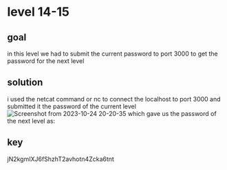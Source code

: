 # level 14-15
## goal 
in this level we had to submit the current password to port 3000 to get the password for the next level
## solution
i used the netcat command or nc to connect the localhost to port 3000
and submitted it the password of the current level
![Screenshot from 2023-10-24 20-20-35](https://github.com/adwait3/bandit/assets/148553626/e38341fa-1f27-49fb-849e-4f61c3726d1d)
which gave us the password of the next level as:
## key
jN2kgmIXJ6fShzhT2avhotn4Zcka6tnt
